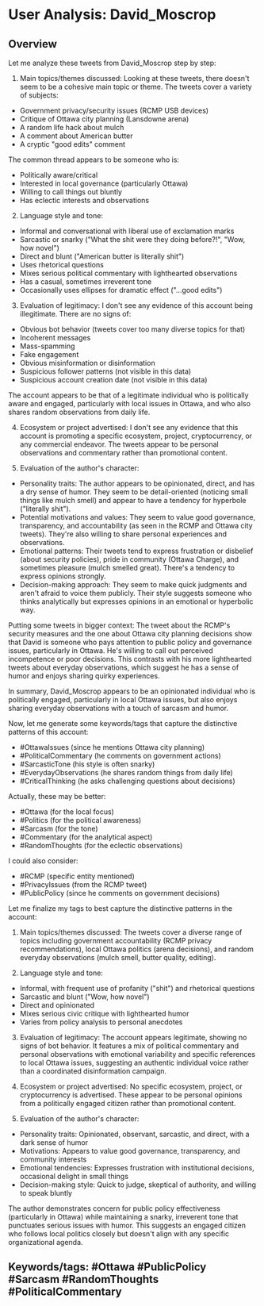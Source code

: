 # User Analysis: David_Moscrop

## Overview

<think>
Let me analyze these tweets from David_Moscrop step by step:

1. Main topics/themes discussed:
Looking at these tweets, there doesn't seem to be a cohesive main topic or theme. The tweets cover a variety of subjects:
- Government privacy/security issues (RCMP USB devices)
- Critique of Ottawa city planning (Lansdowne arena)
- A random life hack about mulch
- A comment about American butter
- A cryptic "good edits" comment

The common thread appears to be someone who is:
- Politically aware/critical
- Interested in local governance (particularly Ottawa)
- Willing to call things out bluntly
- Has eclectic interests and observations

2. Language style and tone:
- Informal and conversational with liberal use of exclamation marks
- Sarcastic or snarky ("What the shit were they doing before?!", "Wow, how novel")
- Direct and blunt ("American butter is literally shit")
- Uses rhetorical questions
- Mixes serious political commentary with lighthearted observations
- Has a casual, sometimes irreverent tone
- Occasionally uses ellipses for dramatic effect ("…good edits")

3. Evaluation of legitimacy:
I don't see any evidence of this account being illegitimate. There are no signs of:
- Obvious bot behavior (tweets cover too many diverse topics for that)
- Incoherent messages
- Mass-spamming
- Fake engagement
- Obvious misinformation or disinformation
- Suspicious follower patterns (not visible in this data)
- Suspicious account creation date (not visible in this data)

The account appears to be that of a legitimate individual who is politically aware and engaged, particularly with local issues in Ottawa, and who also shares random observations from daily life.

4. Ecosystem or project advertised:
I don't see any evidence that this account is promoting a specific ecosystem, project, cryptocurrency, or any commercial endeavor. The tweets appear to be personal observations and commentary rather than promotional content.

5. Evaluation of the author's character:
- Personality traits: The author appears to be opinionated, direct, and has a dry sense of humor. They seem to be detail-oriented (noticing small things like mulch smell) and appear to have a tendency for hyperbole ("literally shit").
- Potential motivations and values: They seem to value good governance, transparency, and accountability (as seen in the RCMP and Ottawa city tweets). They're also willing to share personal experiences and observations.
- Emotional patterns: Their tweets tend to express frustration or disbelief (about security policies), pride in community (Ottawa Charge), and sometimes pleasure (mulch smelled great). There's a tendency to express opinions strongly.
- Decision-making approach: They seem to make quick judgments and aren't afraid to voice them publicly. Their style suggests someone who thinks analytically but expresses opinions in an emotional or hyperbolic way.

Putting some tweets in bigger context:
The tweet about the RCMP's security measures and the one about Ottawa city planning decisions show that David is someone who pays attention to public policy and governance issues, particularly in Ottawa. He's willing to call out perceived incompetence or poor decisions. This contrasts with his more lighthearted tweets about everyday observations, which suggest he has a sense of humor and enjoys sharing quirky experiences.

In summary, David_Moscrop appears to be an opinionated individual who is politically engaged, particularly in local Ottawa issues, but also enjoys sharing everyday observations with a touch of sarcasm and humor.

Now, let me generate some keywords/tags that capture the distinctive patterns of this account:
- #OttawaIssues (since he mentions Ottawa city planning)
- #PoliticalCommentary (he comments on government actions)
- #SarcasticTone (his style is often snarky)
- #EverydayObservations (he shares random things from daily life)
- #CriticalThinking (he asks challenging questions about decisions)

Actually, these may be better:
- #Ottawa (for the local focus)
- #Politics (for the political awareness)
- #Sarcasm (for the tone)
- #Commentary (for the analytical aspect)
- #RandomThoughts (for the eclectic observations)

I could also consider:
- #RCMP (specific entity mentioned)
- #PrivacyIssues (from the RCMP tweet)
- #PublicPolicy (since he comments on government decisions)

Let me finalize my tags to best capture the distinctive patterns in the account:
</think>

1. Main topics/themes discussed:
The tweets cover a diverse range of topics including government accountability (RCMP privacy recommendations), local Ottawa politics (arena decisions), and random everyday observations (mulch smell, butter quality, editing).

2. Language style and tone:
- Informal, with frequent use of profanity ("shit") and rhetorical questions
- Sarcastic and blunt ("Wow, how novel")
- Direct and opinionated
- Mixes serious civic critique with lighthearted humor
- Varies from policy analysis to personal anecdotes

3. Evaluation of legitimacy:
The account appears legitimate, showing no signs of bot behavior. It features a mix of political commentary and personal observations with emotional variability and specific references to local Ottawa issues, suggesting an authentic individual voice rather than a coordinated disinformation campaign.

4. Ecosystem or project advertised:
No specific ecosystem, project, or cryptocurrency is advertised. These appear to be personal opinions from a politically engaged citizen rather than promotional content.

5. Evaluation of the author's character:
- Personality traits: Opinionated, observant, sarcastic, and direct, with a dark sense of humor
- Motivations: Appears to value good governance, transparency, and community interests
- Emotional tendencies: Expresses frustration with institutional decisions, occasional delight in small things
- Decision-making style: Quick to judge, skeptical of authority, and willing to speak bluntly

The author demonstrates concern for public policy effectiveness (particularly in Ottawa) while maintaining a snarky, irreverent tone that punctuates serious issues with humor. This suggests an engaged citizen who follows local politics closely but doesn't align with any specific organizational agenda.

Keywords/tags: #Ottawa #PublicPolicy #Sarcasm #RandomThoughts #PoliticalCommentary
---
